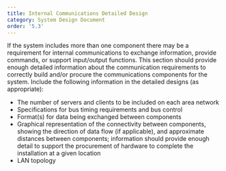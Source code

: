 ```yaml
---
title: Internal Communications Detailed Design
category: System Design Document
order: '5.3'
---
```


If the system includes more than one component there may be a requirement for internal communications to exchange information, provide commands, or support input/output functions.  This section should provide enough detailed information about the communication requirements to correctly build and/or procure the communications components for the system.  Include the following information in the detailed designs (as appropriate):

- The number of servers and clients to be included on each area network
- Specifications for bus timing requirements and bus control
- Format(s) for data being exchanged between components
- Graphical representation of the connectivity between components, showing the direction of data flow (if applicable), and approximate distances between components; information should provide enough detail to support the procurement of hardware to complete the installation at a given location
- LAN topology
